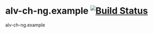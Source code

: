 alv-ch-ng.example [![Build Status](https://travis-ci.org/alv-ch-ng/example.svg?branch=master)](https://travis-ci.org/alv-ch-ng/example)
==============

alv-ch-ng.example
